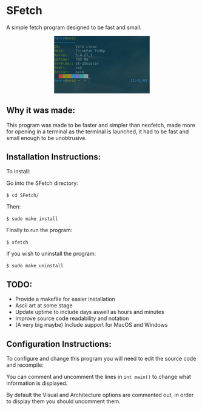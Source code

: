 SFetch
======

A simple fetch program designed to be fast and small.

<p align="center"><img src="https://github.com/HenryDawson123/SFetch/blob/assets/assets/sfetchexample.png" width="50%"></p>

Why it was made:
----------------

This program was made to be faster and simpler than neofetch, made more for opening in a terminal as the terminal is launched, it had to be fast and small enough to be unobtrusive.


Installation Instructions:
--------------------------

To install:

Go into the SFetch directory:

```$ cd SFetch/```

Then:

```$ sudo make install```

Finally to run the program:

```$ sfetch```

If you wish to uninstall the program:

```$ sudo make uninstall```

TODO:
-----
- Provide a makefile for easier installation
- Ascii art at some stage
- Update uptime to include days aswell as hours and minutes
- Improve source code readability and notation
- (A very big maybe) Include support for MacOS and Windows

Configuration Instructions:
---------------------------

To configure and change this program you will need to edit the source code and recompile:

You can comment and uncomment the lines in `int main()` to change what information is displayed.

By default the Visual and Architecture options are commented out, in order to display them you should uncomment them.



